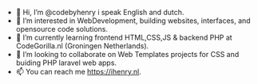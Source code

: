 - 👋 Hi, I’m @codebyhenry i speak English and dutch.
- 👀 I’m interested in WebDevelopment, building websites, interfaces, and opensource code solutions. 
- 🌱 I’m currently learning frontend HTML,CSS,JS & backend PHP at CodeGorilla.nl (Groningen Netherlands).
- 💞️ I’m looking to collaborate on Web Templates projects for CSS and buiding PHP laravel web apps.
- 📫 You can reach me https://ihenry.nl.

<!---
codebyhenry/codebyhenry is a ✨ special ✨ repository because its `README.md` (this file) appears on your GitHub profile.
You can click the Preview link to take a look at your changes.
--->
